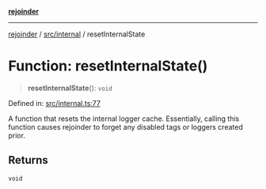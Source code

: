 [**rejoinder**](../../../README.md)

***

[rejoinder](../../../README.md) / [src/internal](../README.md) / resetInternalState

# Function: resetInternalState()

> **resetInternalState**(): `void`

Defined in: [src/internal.ts:77](https://github.com/Xunnamius/rejoinder/blob/8a503ebeed2689d0efaa12692a8cdaf933b5902d/src/internal.ts#L77)

A function that resets the internal logger cache. Essentially, calling this
function causes rejoinder to forget any disabled tags or loggers created
prior.

## Returns

`void`

